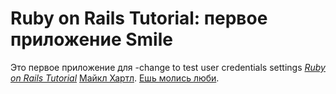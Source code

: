 # Ruby on Rails Tutorial: первое приложение Smile

Это первое приложение для
-change to test user credentials settings
[*Ruby on Rails Tutorial*](http://railstutorial.org/)
 [Майкл Хартл](http://michaelhartl.com/).
  [Ешь молись люби]( https://robots.thoughtbot.com/sandi-metz-rules-for-developers).
